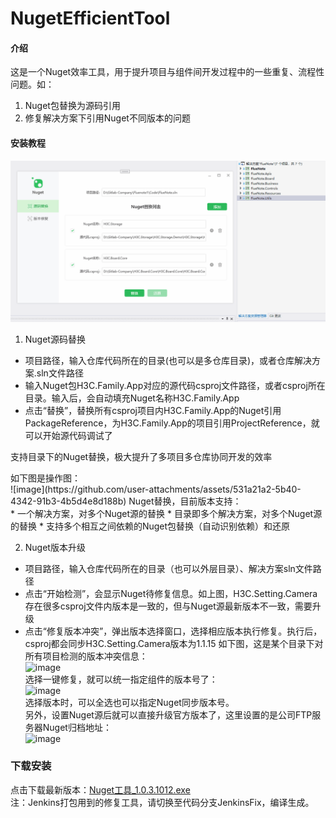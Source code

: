 # NugetEfficientTool

#### 介绍
这是一个Nuget效率工具，用于提升项目与组件间开发过程中的一些重复、流程性问题。如：
1. Nuget包替换为源码引用
3. 修复解决方案下引用Nuget不同版本的问题


#### 安装教程
![使用指导](Readme/introduction.gif)
1. Nuget源码替换
* 项目路径，输入仓库代码所在的目录(也可以是多仓库目录)，或者仓库解决方案.sln文件路径
* 输入Nuget包H3C.Family.App对应的源代码csproj文件路径，或者csproj所在目录。输入后，会自动填充Nuget名称H3C.Family.App
* 点击“替换”，替换所有csproj项目内H3C.Family.App的Nuget引用PackageReference，为H3C.Family.App的项目引用ProjectReference，就可以开始源代码调试了
<p>支持目录下的Nuget替换，极大提升了多项目多仓库协同开发的效率</p>
如下图是操作图：<br>
![image](https://github.com/user-attachments/assets/531a21a2-5b40-4342-91b3-4b5d4e8d188b)
Nuget替换，目前版本支持：<br>
* 一个解决方案，对多个Nuget源的替换
* 目录即多个解决方案，对多个Nuget源的替换
* 支持多个相互之间依赖的Nuget包替换（自动识别依赖）和还原

2. Nuget版本升级
* 项目路径，输入仓库代码所在的目录（也可以外层目录）、解决方案sln文件路径
* 点击“开始检测”，会显示Nuget待修复信息。如上图，H3C.Setting.Camera存在很多csproj文件内版本是一致的，但与Nuget源最新版本不一致，需要升级
* 点击“修复版本冲突”，弹出版本选择窗口，选择相应版本执行修复。执行后，csproj都会同步H3C.Setting.Camera版本为1.1.15
如下图，这是某个目录下对所有项目检测的版本冲突信息：<br>
![image](https://github.com/user-attachments/assets/9a2b67fa-3654-46d1-b386-4943430af235)<br>
选择一键修复，就可以统一指定组件的版本号了：<br>
![image](https://github.com/user-attachments/assets/d84c27db-c524-41a0-b70f-7ef8c302303a)<br>
选择版本时，可以全选也可以指定Nuget同步版本号。<br>
另外，设置Nuget源后就可以直接升级官方版本了，这里设置的是公司FTP服务器Nuget归档地址：<br>
![image](https://github.com/user-attachments/assets/106b83b9-92ba-4906-972c-7ec9bd0250bd)<br>

### 下载安装
点击下载最新版本：[Nuget工具_1.0.3.1012.exe](/Readme/Nuget工具_1.0.3.1012.exe)<br>
注：Jenkins打包用到的修复工具，请切换至代码分支JenkinsFix，编译生成。<br>
